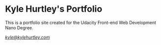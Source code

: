 <h1>Kyle Hurtley's Portfolio</h1>

<p>This is a portfolio site created for the Udacity Front-end Web Development Nano Degree.</p>

*kyle@kylehurtley.com*
